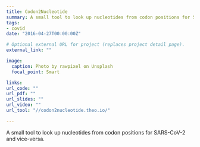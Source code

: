 ```yaml
---
title: Codon2Nucleotide
summary: A small tool to look up nucleotides from codon positions for SARS-CoV-2 and vice-versa
tags:
- covid
date: "2016-04-27T00:00:00Z"

# Optional external URL for project (replaces project detail page).
external_link: ""

image:
  caption: Photo by rawpixel on Unsplash
  focal_point: Smart

links:
url_code: ""
url_pdf: ""
url_slides: ""
url_video: ""
url_tool: "//codon2nucleotide.theo.io/"

---
```


A small tool to look up nucleotides from codon positions for SARS-CoV-2 and vice-versa.